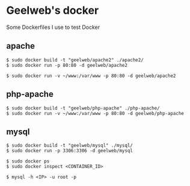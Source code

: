 # Geelweb's docker

Some Dockerfiles I use to test Docker

## apache

    $ sudo docker build -t "geelweb/apache2" ./apache2/
    $ sudo docker run -p 80:80 -d geelweb/apache2

    $ sudo docker run -v ~/www:/var/www -p 80:80 -d geelweb/apache2

## php-apache

    $ sudo docker build -t "geelweb/php-apache" ./php-apache/
    $ sudo docker run -v ~/www:/var/www -p 80:80 -d geelweb/php-apache

## mysql

    $ sudo docker build -t "geelweb/mysql" ./mysql/
    $ sudo docker run -p 3306:3306 -d geelweb/mysql

    $ sudo docker ps
    $ sudo docker inspect <CONTAINER_ID>

    $ mysql -h <IP> -u root -p

